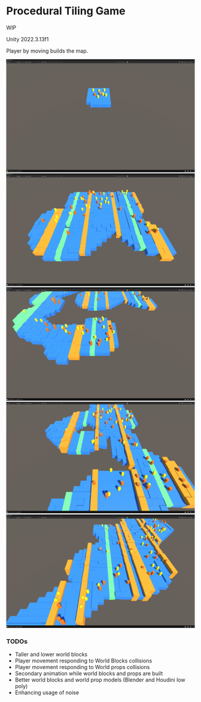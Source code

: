 # Procedural Tiling Game

WIP

Unity 2022.3.13f1

Player by moving builds the map.

![](RepoResources/1.png)
![](RepoResources/2.png)
![](RepoResources/3.png)
![](RepoResources/4.png)
![](RepoResources/5.png)

### TODOs

* Taller and lower world blocks
* Player movement responding to World Blocks collisions
* Player movement responding to World props collisions
* Secondary animation while world blocks and props are built
* Better world blocks and world prop models (Blender and Houdini low poly)
* Enhancing usage of noise
